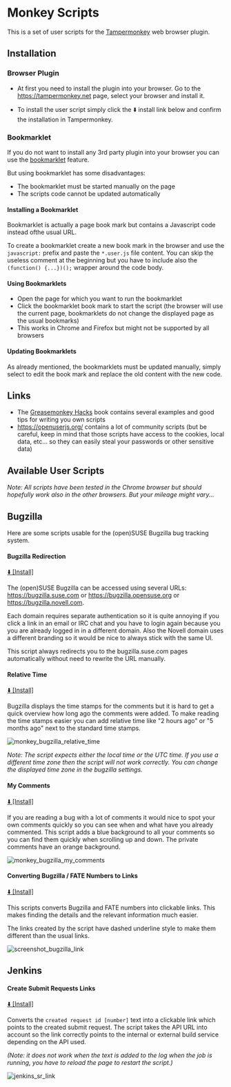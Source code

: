 # Monkey Scripts

This is a set of user scripts for the [Tampermonkey](https://tampermonkey.net/)
web browser plugin.

## Installation

### Browser Plugin

- At first you need to install the plugin into your browser.
  Go to the https://tampermonkey.net page, select your browser and install it.

- To install the user script simply click the :arrow_down: install link below
  and confirm the installation in Tampermonkey.

### Bookmarklet

If you do not want to install any 3rd party plugin into your browser you can use
the [bookmarklet](https://en.wikipedia.org/wiki/Bookmarklet) feature.

But using bookmarklet has some disadvantages:

- The bookmarklet must be started manually on the page
- The scripts code cannot be updated automatically

#### Installing a Bookmarklet

Bookmarklet is actually a page book mark but contains a Javascript code instead
ofthe usual URL.

To create a bookmarklet create a new book mark in the browser and use
the `javascript:` prefix and paste the `*.user.js` file content. You can skip
the useless comment at the beginning but you have to include also the
`(function() {...})();` wrapper around the code body.

#### Using Bookmarklets

- Open the page for which you want to run the bookmarklet
- Click the bookmarklet book mark to start the script (the browser will
  use the current page, bookmarklets do not change the displayed page as the
  usual bookmarks)
- This works in Chrome and Firefox but might not be supported by all browsers

#### Updating Bookmarklets

As already mentioned, the bookmarklets must be updated manually, simply select
to edit the book mark and replace the old content with the new code.

## Links

- The [Greasemonkey Hacks](
  http://commons.oreilly.com/wiki/index.php/Greasemonkey_Hacks) book contains
  several examples and good tips for writing you own scripts
- https://openuserjs.org/ contains a lot of community scripts (but be careful,
  keep in mind that those scripts have access to the cookies, local data,
  etc... so they can easily steal your passwords or other sensitive data)

## Available User Scripts

*Note: All scripts have been tested in the Chrome browser but should hopefully
work also in the other browsers. But your mileage might vary...*

## Bugzilla

Here are some scripts usable for the (open)SUSE Bugzilla bug tracking system.

#### Bugzilla Redirection

[ :arrow_down: [Install]](
https://github.com/lslezak/monkey_scripts/raw/master/bugzilla_redirect.user.js)

The (open)SUSE Bugzilla can be accessed using several URLs:
https://bugzilla.suse.com or https://bugzilla.opensuse.org or
https://bugzilla.novell.com.

Each domain requires separate authentication so it is quite annoying if you
click a link in an email or IRC chat and you have to login again because you
you are already logged in in a different domain. Also the Novell domain uses
a different branding so it would be nice to always stick with the same UI.

This script always redirects you to the bugzilla.suse.com pages
automatically without need to rewrite the URL manually.


#### Relative Time

[ :arrow_down: [Install]](
https://github.com/lslezak/monkey_scripts/raw/master/bugzilla_relative_time.user.js)


Bugzilla displays the time stamps for the comments but it is hard to get a quick
overview how long ago the comments were added. To make reading the time stamps
easier you can add relative time like "2 hours ago" or "5 months ago" next to the
standard time stamps.

![monkey_bugzilla_relative_time](
https://user-images.githubusercontent.com/907998/28940631-a92f7934-7895-11e7-949b-f1c64138feee.png)

*Note: The script expects either the local time or the UTC time. If you use
a different time zone then the script will not work correctly. You can change
the displayed time zone in the bugzilla settings.*


#### My Comments

[ :arrow_down: [Install]](
https://github.com/lslezak/monkey_scripts/raw/master/bugzilla_my_comments.user.js)

If you are reading a bug with a lot of comments it would nice to spot
your own comments quickly so you can see when and what have you already
commented. This script adds a blue background to all your comments so you
can find them quickly when scrolling up and down. The private comments have
an orange background.

![monkey_bugzilla_my_comments](
https://user-images.githubusercontent.com/907998/28941004-d8b8448c-7896-11e7-9d36-6c1592459eea.png)


#### Converting Bugzilla / FATE Numbers to Links

[ :arrow_down: [Install]](
https://github.com/lslezak/monkey_scripts/raw/master/bugzilla_links.user.js)

This scripts converts Bugzilla and FATE numbers into clickable links.
This makes finding the details and the relevant information much easier.

The links created by the script have dashed underline style to make them
different than the usual links.

![screenshot_bugzilla_link](https://user-images.githubusercontent.com/907998/30249300-f4aef6de-9639-11e7-9acc-17ffddfa55f1.png)


## Jenkins

#### Create Submit Requests Links

[ :arrow_down: [Install]](
https://github.com/lslezak/monkey_scripts/raw/master/jenkins_sr_link.user.js)

Converts the `created request id [number]` text into a clickable link which
points to the created submit request. The script takes the API URL into account
so the link correctly points to the internal or external build service depending
on the API used.

*(Note: it does not work when the text is added to the log when the job is
running, you have to reload the page to restart the script.)*

![jenkins_sr_link](
https://user-images.githubusercontent.com/907998/29870053-f84e1458-8d85-11e7-89ba-68d9ebe671df.png)
